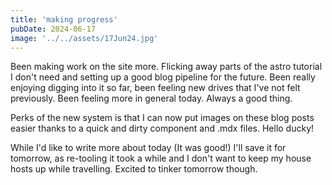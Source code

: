 ```yaml
---
title: 'making progress'
pubDate: 2024-06-17
image: '../../assets/17Jun24.jpg'
---
```

Been making work on the site more. Flicking away parts of the astro tutorial I don't need and setting up a good blog pipeline for the future. Been really enjoying digging into it so far, been feeling new drives that I've not felt previously. Been feeling more in general today. Always a good thing.

Perks of the new system is that I can now put images on these blog posts easier thanks to a quick and dirty component and .mdx files. Hello ducky!

While I'd like to write more about today (It was good!) I'll save it for tomorrow, as re-tooling it took a while and I don't want to keep my house hosts up while travelling. Excited to tinker tomorrow though.